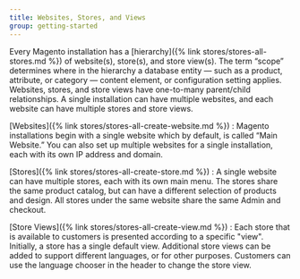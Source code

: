```yaml
---
title: Websites, Stores, and Views
group: getting-started
---
```


Every Magento installation has a [hierarchy]({% link stores/stores-all-stores.md %}) of website(s), store(s), and store view(s). The term “scope” determines where in the hierarchy a database entity — such as a product, attribute, or category — content element, or configuration setting applies. Websites, stores, and store views have one-to-many parent/child relationships. A single installation can have multiple websites, and each website can have multiple stores and store views.

[Websites]({% link stores/stores-all-create-website.md %})
:  Magento installations begin with a single website which by default, is called “Main Website.” You can also set up multiple websites for a single installation, each with its own IP address and domain.

[Stores]({% link stores/stores-all-create-store.md %})
:  A single website can have multiple stores, each with its own main menu. The stores share the same product catalog, but can have a different selection of products and design. All stores under the same website share the same Admin and checkout.

[Store Views]({% link stores/stores-all-create-view.md %})
:  Each store that is available to customers is presented according to a specific "view". Initially, a store has a single default view. Additional store views can be added to support different languages, or for other purposes. Customers can use the language chooser in the header to change the store view.
